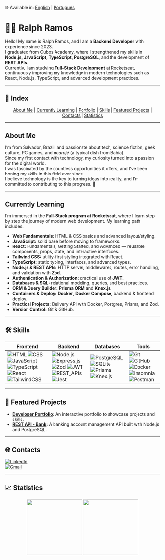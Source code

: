 🌐 Available in: [English](README.md) | [Português](README.pt.md)

# 👨‍💻 Ralph Ramos

Hello! My name is Ralph Ramos, and I am a **Backend Developer** with experience since 2023.  
I graduated from Cubos Academy, where I strengthened my skills in **Node.js, JavaScript, TypeScript, PostgreSQL**, and the development of **REST APIs**.  
Currently, I am studying **Full-Stack Development** at Rocketseat, continuously improving my knowledge in modern technologies such as React, Node.js, TypeScript, and advanced development practices.

---

## 📖 Index

<div align="center">
  <a href="#about-me">About Me</a> | 
  <a href="#currently-learning">Currently Learning</a> | 
  <a href="#developer-portfolio">Portfolio</a> | 
  <a href="#-skills">Skills</a> | 
  <a href="#-featured-projects">Featured Projects</a> | 
  <a href="#-contacts">Contacts</a> | 
  <a href="#-statistics">Statistics</a>
</div>

---

## About Me

I’m from Salvador, Brazil, and passionate about tech, science fiction, geek culture, PC games, and *acarajé* (a typical dish from Bahia).  
Since my first contact with technology, my curiosity turned into a passion for the digital world.  
I was fascinated by the countless opportunities it offers, and I’ve been honing my skills in this field ever since.  
I believe technology is the key to turning ideas into reality, and I’m committed to contributing to this progress. 👨

---

## Currently Learning

I’m immersed in the **Full-Stack program at Rocketseat**, where I learn step by step the journey of modern web development. My learning path includes:

- **Web Fundamentals:** HTML & CSS basics and advanced layout/styling.  
- **JavaScript:** solid base before moving to frameworks.  
- **React:** Fundamentals, Getting Started, and Advanced — reusable components, props, state, and interactive interfaces.  
- **Tailwind CSS:** utility-first styling integrated with React.  
- **TypeScript:** static typing, interfaces, and advanced types.  
- **Node.js & REST APIs:** HTTP server, middlewares, routes, error handling, and validation with **Zod**.  
- **Authentication & Authorization:** practical use of **JWT**.  
- **Databases & SQL:** relational modeling, queries, and best practices.  
- **ORM & Query Builder:** **Prisma ORM** and **Knex.js**.  
- **Containers & Deploy:** **Docker**, **Docker Compose**, backend & frontend deploy.  
- **Practical Projects:** Delivery API with Docker, Postgres, Prisma, and Zod.  
- **Version Control:** Git & GitHub.  

---

## 🛠 Skills

| Frontend | Backend | Databases | Tools |
|----------|---------|-----------|-------|
| ![HTML](https://img.shields.io/badge/HTML-E34F26.svg?style=for-the-badge&logo=html5&logoColor=white) ![CSS](https://img.shields.io/badge/CSS-1572B6.svg?style=for-the-badge&logo=css3&logoColor=white) ![JavaScript](https://img.shields.io/badge/JavaScript-F7DF1E.svg?style=for-the-badge&logo=javascript&logoColor=black) ![TypeScript](https://img.shields.io/badge/TypeScript-3178C6.svg?style=for-the-badge&logo=typescript&logoColor=white) ![React](https://img.shields.io/badge/React-61DAFB.svg?style=for-the-badge&logo=react&logoColor=black) ![TailwindCSS](https://img.shields.io/badge/Tailwind_CSS-06B6D4.svg?style=for-the-badge&logo=tailwindcss&logoColor=white) | ![Node.js](https://img.shields.io/badge/Node.js-339933.svg?style=for-the-badge&logo=nodedotjs&logoColor=white) ![Express.js](https://img.shields.io/badge/Express.js-000000.svg?style=for-the-badge&logo=express&logoColor=white) ![Zod](https://img.shields.io/badge/Zod-3E67B1.svg?style=for-the-badge&logo=zod&logoColor=white) ![JWT](https://img.shields.io/badge/JWT-000000.svg?style=for-the-badge&logo=jsonwebtokens&logoColor=white) ![REST_APIs](https://img.shields.io/badge/REST_APIs-005571.svg?style=for-the-badge) ![Jest](https://img.shields.io/badge/Jest-C21325.svg?style=for-the-badge&logo=jest&logoColor=white) | ![PostgreSQL](https://img.shields.io/badge/PostgreSQL-4169E1.svg?style=for-the-badge&logo=postgresql&logoColor=white) ![SQLite](https://img.shields.io/badge/SQLite-003B57.svg?style=for-the-badge&logo=sqlite&logoColor=white) ![Prisma](https://img.shields.io/badge/Prisma-2D3748.svg?style=for-the-badge&logo=prisma&logoColor=white) ![Knex.js](https://img.shields.io/badge/Knex.js-D26B38.svg?style=for-the-badge&logo=knexdotjs&logoColor=white) | ![Git](https://img.shields.io/badge/Git-F05032.svg?style=for-the-badge&logo=git&logoColor=white) ![GitHub](https://img.shields.io/badge/GitHub-181717.svg?style=for-the-badge&logo=github&logoColor=white) ![Docker](https://img.shields.io/badge/Docker-2496ED.svg?style=for-the-badge&logo=docker&logoColor=white) ![Insomnia](https://img.shields.io/badge/Insomnia-5849BE.svg?style=for-the-badge&logo=insomnia&logoColor=white) ![Postman](https://img.shields.io/badge/Postman-FF6C37.svg?style=for-the-badge&logo=postman&logoColor=white) |

---

## 🚀 Featured Projects

- **[Developer Portfolio](https://ralphcajazeira.github.io/Portfolio-Dev/):** An interactive portfolio to showcase projects and skills.  
- **[REST API - Bank](https://github.com/RalphCajazeira/cubos-bank-api):** A banking account management API built with Node.js and PostgreSQL.  

---

## 🌐 Contacts

[![LinkedIn](https://img.shields.io/badge/LinkedIn-0A66C2.svg?style=for-the-badge&logo=LinkedIn&logoColor=white)](https://www.linkedin.com/in/ralphcajazeira/)  
[![Gmail](https://img.shields.io/badge/Gmail-EA4335.svg?style=for-the-badge&logo=Gmail&logoColor=white)](mailto:ralphmtk@gmail.com)

---

## 📈 Statistics

<div align="center">
  <img height="180em" src="https://github-readme-stats.vercel.app/api?username=RalphCajazeira&count_private=true&layout=compact&theme=dracula&show_icons=true&custom_title=Main%20Statistics" />
  <img height="180em" src="https://github-readme-stats.vercel.app/api/top-langs/?username=RalphCajazeira&theme=dracula&show_icons=true&custom_title=Most%20Used%20Languages" />
</div>
